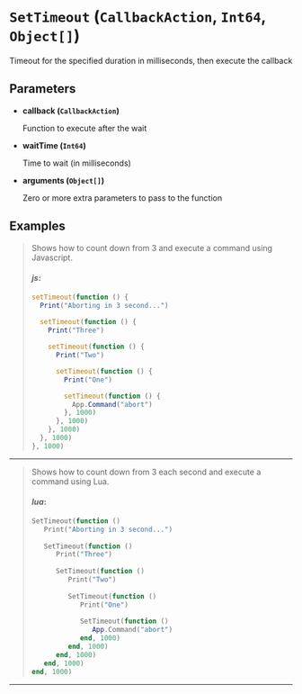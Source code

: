 # `SetTimeout` (`CallbackAction`, `Int64`, `Object[]`)


Timeout for the specified duration in milliseconds, then execute the callback


## Parameters

* **callback (`CallbackAction`)** 

	Function to execute after the wait

* **waitTime (`Int64`)** 

	Time to wait (in milliseconds)

* **arguments (`Object[]`)** 

	Zero or more extra parameters to pass to the function


## Examples

> Shows how to count down from 3 and execute a command using Javascript.
> 
> #### _js_:
> ```js
> setTimeout(function () {
>   Print("Aborting in 3 second...")
>    
>   setTimeout(function () {
>     Print("Three")
> 
>     setTimeout(function () {
>       Print("Two")
> 
>       setTimeout(function () {
>         Print("One")
> 
>         setTimeout(function () {
>           App.Command("abort")
>         }, 1000)
>       }, 1000)
>     }, 1000)
>   }, 1000)
> }, 1000)
> ```
---

> Shows how to count down from 3 each second and execute a command using Lua.
> 
> #### _lua_:
> ```lua
> SetTimeout(function ()
>    Print("Aborting in 3 second...")
>             
>    SetTimeout(function ()
>       Print("Three")
>             
>       SetTimeout(function ()
>          Print("Two")
>             
>          SetTimeout(function ()
>             Print("One")
>             
>             SetTimeout(function ()
>                App.Command("abort")
>             end, 1000)
>          end, 1000)
>       end, 1000)
>    end, 1000)
> end, 1000)
> ```
---